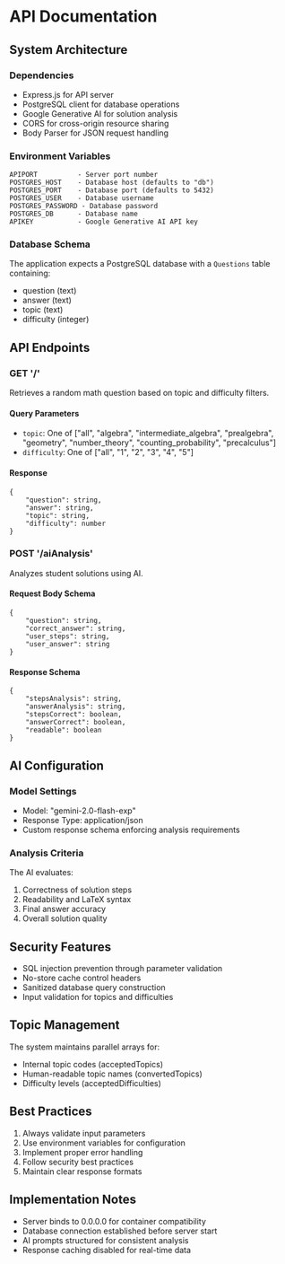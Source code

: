 # API Documentation

## System Architecture

### Dependencies
- Express.js for API server
- PostgreSQL client for database operations
- Google Generative AI for solution analysis
- CORS for cross-origin resource sharing
- Body Parser for JSON request handling

### Environment Variables
```
APIPORT          - Server port number
POSTGRES_HOST    - Database host (defaults to "db")
POSTGRES_PORT    - Database port (defaults to 5432)
POSTGRES_USER    - Database username
POSTGRES_PASSWORD - Database password
POSTGRES_DB      - Database name
APIKEY           - Google Generative AI API key
```

### Database Schema
The application expects a PostgreSQL database with a `Questions` table containing:
- question (text)
- answer (text)
- topic (text)
- difficulty (integer)

## API Endpoints

### GET '/'
Retrieves a random math question based on topic and difficulty filters.

#### Query Parameters
- `topic`: One of ["all", "algebra", "intermediate_algebra", "prealgebra", "geometry", "number_theory", "counting_probability", "precalculus"]
- `difficulty`: One of ["all", "1", "2", "3", "4", "5"]

#### Response
```
{
    "question": string,
    "answer": string,
    "topic": string,
    "difficulty": number
}
```

### POST '/aiAnalysis'
Analyzes student solutions using AI.

#### Request Body Schema
```
{
    "question": string,
    "correct_answer": string,
    "user_steps": string,
    "user_answer": string
}
```

#### Response Schema
```
{
    "stepsAnalysis": string,
    "answerAnalysis": string,
    "stepsCorrect": boolean,
    "answerCorrect": boolean,
    "readable": boolean
}
```

## AI Configuration

### Model Settings
- Model: "gemini-2.0-flash-exp"
- Response Type: application/json
- Custom response schema enforcing analysis requirements

### Analysis Criteria
The AI evaluates:
1. Correctness of solution steps
2. Readability and LaTeX syntax
3. Final answer accuracy
4. Overall solution quality

## Security Features
- SQL injection prevention through parameter validation
- No-store cache control headers
- Sanitized database query construction
- Input validation for topics and difficulties

## Topic Management
The system maintains parallel arrays for:
- Internal topic codes (acceptedTopics)
- Human-readable topic names (convertedTopics)
- Difficulty levels (acceptedDifficulties)

## Best Practices
1. Always validate input parameters
2. Use environment variables for configuration
3. Implement proper error handling
4. Follow security best practices
5. Maintain clear response formats

## Implementation Notes
- Server binds to 0.0.0.0 for container compatibility
- Database connection established before server start
- AI prompts structured for consistent analysis
- Response caching disabled for real-time data
